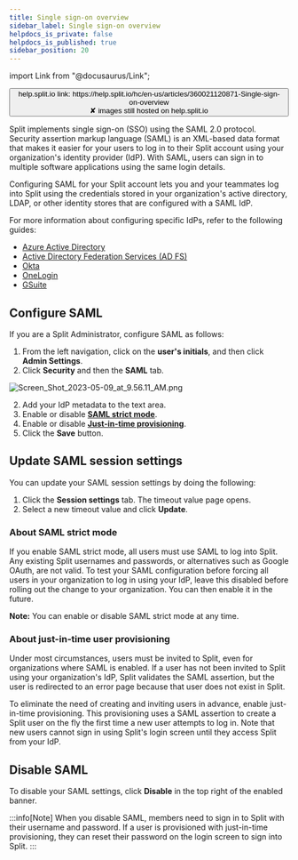 ```yaml
---
title: Single sign-on overview
sidebar_label: Single sign-on overview
helpdocs_is_private: false
helpdocs_is_published: true
sidebar_position: 20
---
```


import Link from "@docusaurus/Link";

<p>
  <button style={{borderRadius:'8px', border:'1px', fontFamily:'Courier New', fontWeight:'800', textAlign:'left'}}> help.split.io link: https://help.split.io/hc/en-us/articles/360021120871-Single-sign-on-overview <br /> ✘ images still hosted on help.split.io </button>
</p>

Split implements single sign-on (SSO) using the SAML 2.0 protocol. Security assertion markup language (SAML) is an XML-based data format that makes it easier for your users to log in to their Split account using your organization's identity provider (IdP). With SAML, users can sign in to multiple software applications using the same login details. 

Configuring SAML for your Split account lets you and your teammates log into Split using the credentials stored in your organization's active directory, LDAP, or other identity stores that are configured with a SAML IdP.

For more information about configuring specific IdPs, refer to the following guides:

 * [Azure Active Directory](https://help.split.io/hc/en-us/articles/360021124931) 
 * [Active Directory Federation Services (AD FS)](https://help.split.io/hc/en-us/articles/360021127411) 
 * [Okta](https://splitsoftware.zendesk.com/hc/en-us/articles/360020924112) 
 * [OneLogin](https://help.split.io/hc/en-us/articles/360020924372)
 * [GSuite](https://help.split.io/hc/en-us/articles/360020881352) 

## Configure SAML

If you are a Split Administrator, configure SAML as follows:

1. From the left navigation, click on the **user's initials**, and then click **Admin Settings**.
2. Click **Security** and then the **SAML** tab.

  <p>
   <img src="https://help.split.io/hc/article_attachments/15617759444493" alt="Screen_Shot_2023-05-09_at_9.56.11_AM.png" />
  </p>

2. Add your IdP metadata to the text area.
3. Enable or disable [**SAML strict mode**](#saml-strict-mode).
4. Enable or disable [**Just-in-time provisioning**](#just-in-time-user-provisioning).
5. Click the **Save** button.

## Update SAML session settings

You can update your SAML session settings by doing the following:

1. Click the **Session settings** tab. The timeout value page opens.
2. Select a new timeout value and click **Update**.

### About SAML strict mode
 
If you enable SAML strict mode, all users must use SAML to log into Split. Any existing Split usernames and passwords, or alternatives such as Google OAuth, are not valid. To test your SAML configuration before forcing all users in your organization to log in using your IdP, leave this disabled before rolling out the change to your organization. You can then enable it in the future.

**Note:** You can enable or disable SAML strict mode at any time. 

### About just-in-time user provisioning

Under most circumstances, users must be invited to Split, even for organizations where SAML is enabled. If a user has not been invited to Split using your organization's IdP, Split validates the SAML assertion, but the user is redirected to an error page because that user does not exist in Split.

To eliminate the need of creating and inviting users in advance, enable just-in-time provisioning. This provisioning uses a SAML assertion to create a Split user on the fly the first time a new user attempts to log in. Note that new users cannot sign in using Split's login screen until they access Split from your IdP.

## Disable SAML
 
To disable your SAML settings, click **Disable** in the top right of the enabled banner.

:::info[Note]
When you disable SAML, members need to sign in to Split with their username and password. If a user is provisioned with just-in-time provisioning, they can reset their password on the login screen to sign into Split.
:::